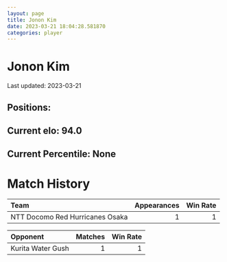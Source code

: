 ```yaml
---  
layout: page  
title: Jonon Kim  
date: 2023-03-21 18:04:28.581870  
categories: player  
---
```

# Jonon Kim


Last updated: 2023-03-21
## Positions: 

## Current elo: 94.0

## Current Percentile: None

# Match History


| Team                            |   Appearances |   Win Rate |
|:--------------------------------|--------------:|-----------:|
| NTT Docomo Red Hurricanes Osaka |             1 |          1 |

| Opponent          |   Matches |   Win Rate |
|:------------------|----------:|-----------:|
| Kurita Water Gush |         1 |          1 |